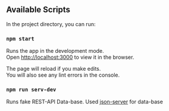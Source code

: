 ## Available Scripts

In the project directory, you can run:

### `npm start`

Runs the app in the development mode.<br>
Open [http://localhost:3000](http://localhost:3000) to view it in the browser.

The page will reload if you make edits.<br>
You will also see any lint errors in the console.

### `npm run serv-dev`

Runs fake REST-API Data-base.
Used [json-server](https://github.com/typicode/json-server) for data-base